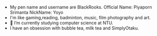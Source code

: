 
- My pen name and username are BlackRooks. Official Name: Piyaporn Srimanta NickName: Yoyo
- I'm like gaming,reading, badminton, music, film photography and art.
- 🌱 I’m currently studying computer science at NTU.
- I have an obsession with bubble tea, milk tea and SimplyOtaku.


<!---
BlackRooks/BlackRooks is a ✨ special ✨ repository because its `README.md` (this file) appears on your GitHub profile.
You can click the Preview link to take a look at your changes.
--->
